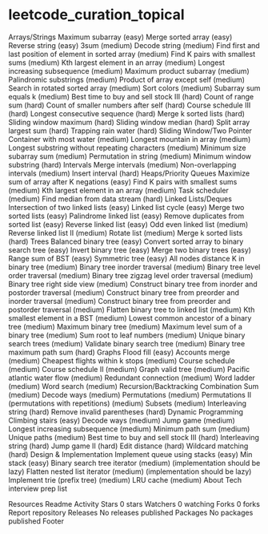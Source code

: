 # leetcode_curation_topical

Arrays/Strings
Maximum subarray (easy)
Merge sorted array (easy)
Reverse string (easy)
3sum (medium)
Decode string (medium)
Find first and last position of element in sorted array (medium)
Find K pairs with smallest sums (medium)
Kth largest element in an array (medium)
Longest increasing subsequence (medium)
Maximum product subarray (medium)
Palindromic substrings (medium)
Product of array except self (medium)
Search in rotated sorted array (medium)
Sort colors (medium)
Subarray sum equals k (medium)
Best time to buy and sell stock III (hard)
Count of range sum (hard)
Count of smaller numbers after self (hard)
Course schedule III (hard)
Longest consecutive sequence (hard)
Merge k sorted lists (hard)
Sliding window maximum (hard)
Sliding window median (hard)
Split array largest sum (hard)
Trapping rain water (hard)
Sliding Window/Two Pointer
Container with most water (medium)
Longest mountain in array (medium)
Longest substring without repeating characters (medium)
Minimum size subarray sum (medium)
Permutation in string (medium)
Minimum window substring (hard)
Intervals
Merge intervals (medium)
Non-overlapping intervals (medium)
Insert interval (hard)
Heaps/Priority Queues
Maximize sum of array after K negations (easy)
Find K pairs with smallest sums (medium)
Kth largest element in an array (medium)
Task scheduler (medium)
Find median from data stream (hard)
Linked Lists/Deques
Intersection of two linked lists (easy)
Linked list cycle (easy)
Merge two sorted lists (easy)
Palindrome linked list (easy)
Remove duplicates from sorted list (easy)
Reverse linked list (easy)
Odd even linked list (medium)
Reverse linked list II (medium)
Rotate list (medium)
Merge k sorted lists (hard)
Trees
Balanced binary tree (easy)
Convert sorted array to binary search tree (easy)
Invert binary tree (easy)
Merge two binary trees (easy)
Range sum of BST (easy)
Symmetric tree (easy)
All nodes distance K in binary tree (medium)
Binary tree inorder traversal (medium)
Binary tree level order traversal (medium)
Binary tree zigzag level order traversal (medium)
Binary tree right side view (medium)
Construct binary tree from inorder and postorder traversal (medium)
Construct binary tree from preorder and inorder traversal (medium)
Construct binary tree from preorder and postorder traversal (medium)
Flatten binary tree to linked list (medium)
Kth smallest element in a BST (medium)
Lowest common ancestor of a binary tree (medium)
Maximum binary tree (medium)
Maximum level sum of a binary tree (medium)
Sum root to leaf numbers (medium)
Unique binary search trees (medium)
Validate binary search tree (medium)
Binary tree maximum path sum (hard)
Graphs
Flood fill (easy)
Accounts merge (medium)
Cheapest flights within k stops (medium)
Course schedule (medium)
Course schedule II (medium)
Graph valid tree (medium)
Pacific atlantic water flow (medium)
Redundant connection (medium)
Word ladder (medium)
Word search (medium)
Recursion/Backtracking
Combination Sum (medium)
Decode ways (medium)
Permutations (medium)
Permutations II (permutations with repetitions) (medium)
Subsets (medium)
Interleaving string (hard)
Remove invalid parentheses (hard)
Dynamic Programming
Climbing stairs (easy)
Decode ways (medium)
Jump game (medium)
Longest increasing subsequence (medium)
Minimum path sum (medium)
Unique paths (medium)
Best time to buy and sell stock III (hard)
Interleaving string (hard)
Jump game II (hard)
Edit distance (hard)
Wildcard matching (hard)
Design & Implementation
Implement queue using stacks (easy)
Min stack (easy)
Binary search tree iterator (medium) (implementation should be lazy)
Flatten nested list iterator (medium) (implementation should be lazy)
Implement trie (prefix tree) (medium)
LRU cache (medium)
About
Tech interview prep list

Resources
 Readme
 Activity
Stars
 0 stars
Watchers
 0 watching
Forks
 0 forks
Report repository
Releases
No releases published
Packages
No packages published
Footer

